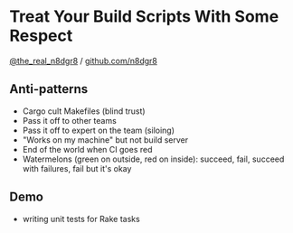 # Treat Your Build Scripts With Some Respect

[@the_real_n8dgr8](https://twitter.com/the_real_n8dgr8) / [github.com/n8dgr8](https://github.com/n8dgr8)

## Anti-patterns

* Cargo cult Makefiles (blind trust)
* Pass it off to other teams
* Pass it off to expert on the team (siloing)
* "Works on my machine" but not build server
* End of the world when CI goes red
* Watermelons (green on outside, red on inside): succeed, fail, succeed with failures, fail but it's okay

## Demo

* writing unit tests for Rake tasks
